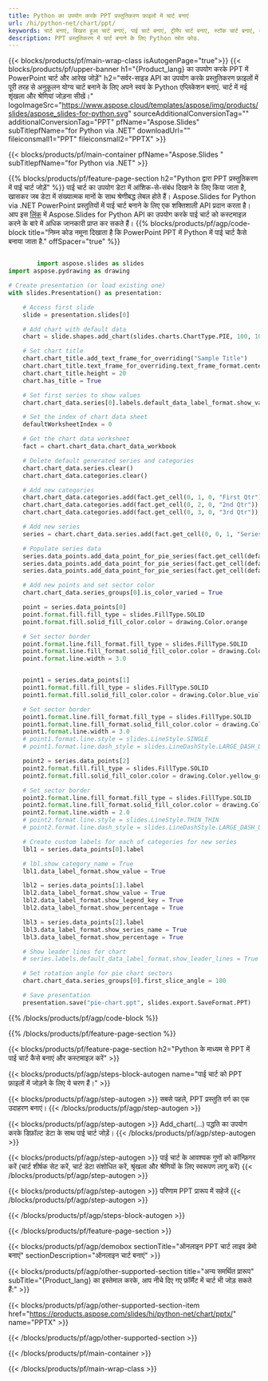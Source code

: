 ```yaml
---
title: Python का उपयोग करके PPT प्रस्तुतिकरण फ़ाइलों में चार्ट बनाएं
url: /hi/python-net/chart/ppt/
keywords: चार्ट बनाएं, बिखरा हुआ चार्ट बनाएं, पाई चार्ट बनाएं, ट्रीमैप चार्ट बनाएं, स्टॉक चार्ट बनाएं, बॉक्स और व्हिस्कर चार्ट बनाएं, हिस्टोग्राम चार्ट बनाएं, फ़नल चार्ट बनाएं, सनबर्स्ट चार्ट, बहुश्रेणी चार्ट, पॉवरपॉइंट प्रस्तुति, {उत्पाद_लैंग}
description: PPT प्रस्तुतिकरण में चार्ट बनाने के लिए Python स्रोत कोड.
---
```


{{< blocks/products/pf/main-wrap-class isAutogenPage="true">}}
{{< blocks/products/pf/upper-banner h1="{Product_lang} का उपयोग करके PPT में PowerPoint चार्ट और आरेख जोड़ें" h2="सर्वर-साइड API का उपयोग करके प्रस्तुतिकरण फ़ाइलों में पूरी तरह से अनुकूलन योग्य चार्ट बनाने के लिए अपने स्वयं के Python एप्लिकेशन बनाएं. चार्ट में नई शृंखला और श्रेणियां जोड़ना सीखें।" logoImageSrc="https://www.aspose.cloud/templates/aspose/img/products/slides/aspose_slides-for-python.svg" sourceAdditionalConversionTag="" additionalConversionTag="PPT" pfName="Aspose.Slides" subTitlepfName="for Python via .NET" downloadUrl="" fileiconsmall1="PPT" fileiconsmall2="PPTX" >}}

{{< blocks/products/pf/main-container pfName="Aspose.Slides " subTitlepfName="for Python via .NET" >}}

{{% blocks/products/pf/feature-page-section  h2="Python द्वारा PPT प्रस्तुतिकरण में पाई चार्ट जोड़ें" %}}
पाई चार्ट का उपयोग डेटा में आंशिक-से-संबंध दिखाने के लिए किया जाता है, खासकर जब डेटा में संख्यात्मक मानों के साथ श्रेणीबद्ध लेबल होते हैं। Aspose.Slides for Python via .NET PowerPoint प्रस्तुतियों में पाई चार्ट बनाने के लिए एक शक्तिशाली API प्रदान करता है। आप इस [लिंक](https://docs.aspose.com/slides/python-net/pie-chart/) में Aspose.Slides for Python API का उपयोग करके पाई चार्ट को कस्टमाइज़ करने के बारे में अधिक जानकारी प्राप्त कर सकते हैं।
{{% blocks/products/pf/agp/code-block title="निम्न कोड नमूना दिखाता है कि PowerPoint PPT में Python में पाई चार्ट कैसे बनाया जाता है." offSpacer="true" %}}

```py

        import aspose.slides as slides
import aspose.pydrawing as drawing

# Create presentation (or load existing one) 
with slides.Presentation() as presentation:

    # Access first slide
    slide = presentation.slides[0]

    # Add chart with default data
    chart = slide.shapes.add_chart(slides.charts.ChartType.PIE, 100, 100, 400, 400)

    # Set chart title
    chart.chart_title.add_text_frame_for_overriding("Sample Title")
    chart.chart_title.text_frame_for_overriding.text_frame_format.center_text = slides.NullableBool(True)
    chart.chart_title.height = 20
    chart.has_title = True

    # Set first series to show values
    chart.chart_data.series[0].labels.default_data_label_format.show_value = True

    # Set the index of chart data sheet
    defaultWorksheetIndex = 0

    # Get the chart data worksheet
    fact = chart.chart_data.chart_data_workbook

    # Delete default generated series and categories
    chart.chart_data.series.clear()
    chart.chart_data.categories.clear()

    # Add new categories
    chart.chart_data.categories.add(fact.get_cell(0, 1, 0, "First Qtr"))
    chart.chart_data.categories.add(fact.get_cell(0, 2, 0, "2nd Qtr"))
    chart.chart_data.categories.add(fact.get_cell(0, 3, 0, "3rd Qtr"))

    # Add new series
    series = chart.chart_data.series.add(fact.get_cell(0, 0, 1, "Series 1"), chart.type)

    # Populate series data
    series.data_points.add_data_point_for_pie_series(fact.get_cell(defaultWorksheetIndex, 1, 1, 20))
    series.data_points.add_data_point_for_pie_series(fact.get_cell(defaultWorksheetIndex, 2, 1, 50))
    series.data_points.add_data_point_for_pie_series(fact.get_cell(defaultWorksheetIndex, 3, 1, 30))

    # Add new points and set sector color
    chart.chart_data.series_groups[0].is_color_varied = True

    point = series.data_points[0]
    point.format.fill.fill_type = slides.FillType.SOLID
    point.format.fill.solid_fill_color.color = drawing.Color.orange

    # Set sector border
    point.format.line.fill_format.fill_type = slides.FillType.SOLID
    point.format.line.fill_format.solid_fill_color.color = drawing.Color.gray
    point.format.line.width = 3.0


    point1 = series.data_points[1]
    point1.format.fill.fill_type = slides.FillType.SOLID
    point1.format.fill.solid_fill_color.color = drawing.Color.blue_violet

    # Set sector border
    point1.format.line.fill_format.fill_type = slides.FillType.SOLID
    point1.format.line.fill_format.solid_fill_color.color = drawing.Color.blue
    point1.format.line.width = 3.0
    # point1.format.line.style = slides.LineStyle.SINGLE
    # point1.format.line.dash_style = slides.LineDashStyle.LARGE_DASH_DOT

    point2 = series.data_points[2]
    point2.format.fill.fill_type = slides.FillType.SOLID
    point2.format.fill.solid_fill_color.color = drawing.Color.yellow_green

    # Set sector border
    point2.format.line.fill_format.fill_type = slides.FillType.SOLID
    point2.format.line.fill_format.solid_fill_color.color = drawing.Color.red
    point2.format.line.width = 2.0
    # point2.format.line.style = slides.LineStyle.THIN_THIN
    # point2.format.line.dash_style = slides.LineDashStyle.LARGE_DASH_DOT_DOT

    # Create custom labels for each of categories for new series
    lbl1 = series.data_points[0].label

    # lbl.show_category_name = True
    lbl1.data_label_format.show_value = True

    lbl2 = series.data_points[1].label
    lbl2.data_label_format.show_value = True
    lbl2.data_label_format.show_legend_key = True
    lbl2.data_label_format.show_percentage = True

    lbl3 = series.data_points[2].label
    lbl3.data_label_format.show_series_name = True
    lbl3.data_label_format.show_percentage = True

    # Show leader lines for chart
    # series.labels.default_data_label_format.show_leader_lines = True

    # Set rotation angle for pie chart sectors
    chart.chart_data.series_groups[0].first_slice_angle = 180

    # Save presentation
    presentation.save("pie-chart.ppt", slides.export.SaveFormat.PPT)

```

{{% /blocks/products/pf/agp/code-block %}}

{{% /blocks/products/pf/feature-page-section %}}

{{< blocks/products/pf/feature-page-section  h2="Python के माध्यम से PPT में पाई चार्ट कैसे बनाएं और कस्टमाइज़ करें" >}}

{{< blocks/products/pf/agp/steps-block-autogen name="पाई चार्ट को PPT फ़ाइलों में जोड़ने के लिए ये चरण हैं।" >}}

{{< blocks/products/pf/agp/step-autogen >}}
सबसे पहले, PPT प्रस्तुति वर्ग का एक उदाहरण बनाएं।
{{< /blocks/products/pf/agp/step-autogen >}}

{{< blocks/products/pf/agp/step-autogen >}}
Add_chart(...) पद्धति का उपयोग करके डिफ़ॉल्ट डेटा के साथ पाई चार्ट जोड़ें।
{{< /blocks/products/pf/agp/step-autogen >}}

{{< blocks/products/pf/agp/step-autogen >}}
पाई चार्ट के आवश्यक गुणों को कॉन्फ़िगर करें (चार्ट शीर्षक सेट करें, चार्ट डेटा संशोधित करें, श्रृंखला और श्रेणियों के लिए स्वरूपण लागू करें)
{{< /blocks/products/pf/agp/step-autogen >}}

{{< blocks/products/pf/agp/step-autogen >}}
परिणाम PPT प्रारूप में सहेजें
{{< /blocks/products/pf/agp/step-autogen >}}

{{< /blocks/products/pf/agp/steps-block-autogen >}}

{{< /blocks/products/pf/feature-page-section >}}

{{< blocks/products/pf/agp/demobox sectionTitle="ऑनलाइन PPT चार्ट लाइव डेमो बनाएं" sectionDescription="ऑनलाइन चार्ट बनाएं" >}}

{{< blocks/products/pf/agp/other-supported-section title="अन्य समर्थित प्रारूप" subTitle="{Product_lang} का इस्तेमाल करके, आप नीचे दिए गए फ़ॉर्मैट में चार्ट भी जोड़ सकते हैं:" >}}

{{< blocks/products/pf/agp/other-supported-section-item href="https://products.aspose.com/slides/hi/python-net/chart/pptx/" name="PPTX" >}}


{{< /blocks/products/pf/agp/other-supported-section >}}

{{< /blocks/products/pf/main-container >}}
    
{{< /blocks/products/pf/main-wrap-class >}}